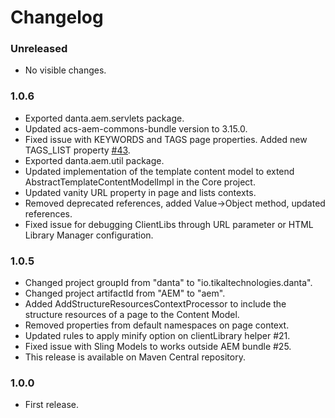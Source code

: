 # Changelog

### Unreleased
- No visible changes.

### 1.0.6
- Exported danta.aem.servlets package.
- Updated acs-aem-commons-bundle version to 3.15.0.
- Fixed issue with KEYWORDS and TAGS page properties. Added new TAGS_LIST property [#43](https://github.com/DantaFramework/AEM/issues/43).
- Exported danta.aem.util package.
- Updated implementation of the template content model to extend AbstractTemplateContentModelImpl in the Core project.
- Updated vanity URL property in page and lists contexts.
- Removed deprecated references, added Value->Object method, updated references.
- Fixed issue for debugging ClientLibs through URL parameter or HTML Library Manager configuration.

### 1.0.5
- Changed project groupId from "danta" to "io.tikaltechnologies.danta".
- Changed project artifactId from "AEM" to "aem".
- Added AddStructureResourcesContextProcessor to include the structure resources of a page to the Content Model.
- Removed properties from default namespaces on page context.
- Updated rules to apply minify option on clientLibrary helper #21.
- Fixed issue with Sling Models to works outside AEM bundle #25.
- This release is available on Maven Central repository.

### 1.0.0
- First release.